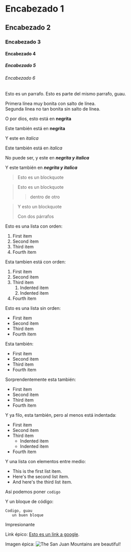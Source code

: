 # Encabezado 1
## Encabezado 2
### Encabezado 3
#### Encabezado 4
##### Encabezado 5
###### Encabezado 6

Esto es un parrafo.
Esto es parte del mismo parrafo, guau.

Primera línea muy bonita con salto de línea.  
Segunda línea no tan bonita sin salto de línea.

O por dios, esto está en **negrita**

Este también está en __negrita__

Y este en *italica*

Este también está en _italica_

No puede ser, y este en ***negrita y italica***

Y este también en ___negrita y italica___

> Esto es un blockquote

> Esto es un blockquote
>> dentro de otro

> Y esto un blockquote
>
> Con dos párrafos

Esto es una lista con orden:
1. First item
2. Second item
3. Third item
4. Fourth item

Esta tambien está con orden:
1. First item
2. Second item
3. Third item
    1. Indented item
    2. Indented item
4. Fourth item

Esto es una lista sin orden:
- First item
- Second item
- Third item
- Fourth item

Esta también:
* First item
* Second item
* Third item
* Fourth item

Sorprendentemente esta también:
+ First item
+ Second item
+ Third item
+ Fourth item

Y ya filo, esta también, pero al menos está indentada:
- First item
- Second item
- Third item
    - Indented item
    - Indented item
- Fourth item

Y una lista con elementos entre medio:
* This is the first list item.
* Here's the second list item.
* And here's the third list item.

Así podemos poner `codigo`

Y un bloque de código:

```
Codigo, guau
   un buen bloque
```

Impresionante

Link épico: [Esto es un link a google](https://google.com).

Imagen épica: ![The San Juan Mountains are beautiful!](/assets/images/san-juan-mountains.jpg "San Juan Mountains")
